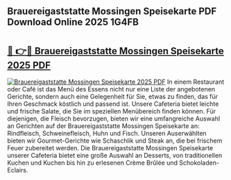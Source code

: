 ## Brauereigaststatte Mossingen Speisekarte PDF Download Online 2025 1G4FB

# <h2><a href="http://gc6jemj.nevu.top/?p=Brauereigaststatte+Mossingen+Speisekarte">🔗 👉🔴 Brauereigaststatte Mossingen Speisekarte 2025 PDF</a></h2>

[![Brauereigaststatte Mossingen Speisekarte 2025 PDF](https://i.imgur.com/dBaPXMq.png)](http://gc6jemj.nevu.top/?p=Brauereigaststatte+Mossingen+Speisekarte)
In einem Restaurant oder Café ist das Menü des Essens nicht nur eine Liste der angebotenen Gerichte, sondern auch eine Gelegenheit für Sie, etwas zu finden, das für Ihren Geschmack köstlich und passend ist. Unsere Cafeteria bietet leichte und frische Salate, die Sie im speziellen Menübereich finden können. Für diejenigen, die Fleisch bevorzugen, bieten wir eine umfangreiche Auswahl an Gerichten auf der Brauereigaststatte Mossingen Speisekarte an: Rindfleisch, Schweinefleisch, Huhn und Fisch. Unseren Auserwählten bieten wir Gourmet-Gerichte wie Schaschlik und Steak an, die bei frischem Feuer zubereitet werden. Die Brauereigaststatte Mossingen Speisekarte unserer Cafeteria bietet eine große Auswahl an Desserts, von traditionellen Kuchen und Kuchen bis hin zu erlesenen Crème Brûlée und Schokoladen-Eclairs.
